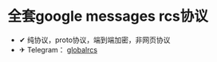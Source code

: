 # 全套google messages rcs协议
* ✔ 纯协议，proto协议，端到端加密，非网页协议
* ✈ Telegram： [globalrcs](https://t.me/globalrcs)
